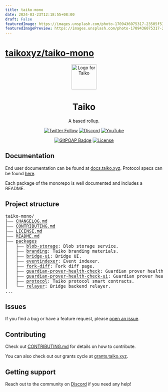 ```yaml
---
title: taiko-mono
date: 2024-03-23T12:18:55+08:00
draft: False
featuredImage: https://images.unsplash.com/photo-1709436075317-23505f51bcb2?ixid=M3w0NjAwMjJ8MHwxfHJhbmRvbXx8fHx8fHx8fDE3MTExNjczNzZ8&ixlib=rb-4.0.3
featuredImagePreview: https://images.unsplash.com/photo-1709436075317-23505f51bcb2?ixid=M3w0NjAwMjJ8MHwxfHJhbmRvbXx8fHx8fHx8fDE3MTExNjczNzZ8&ixlib=rb-4.0.3
---
```


# [taikoxyz/taiko-mono](https://github.com/taikoxyz/taiko-mono)

<p align="center">
  <img src="./packages/branding/RGB SVG (For Digital Use)/Taiko Icon/taiko-icon-blk.svg" width="80" alt="Logo for Taiko" />
</p>

<h1 align="center">
  Taiko
</h1>

<p align="center">
  A based rollup.
</p>

<div align="center">

[![Twitter Follow](https://img.shields.io/twitter/follow/taikoxyz?style=social)](https://twitter.com/taikoxyz)
[![Discord](https://img.shields.io/discord/984015101017346058?color=%235865F2&label=Discord&logo=discord&logoColor=%23fff)](https://discord.gg/taikoxyz)
[![YouTube](https://img.shields.io/youtube/channel/subscribers/UCxd_ARE9LtAEdnRQA6g1TaQ)](https://www.youtube.com/@taikoxyz)

[![GitPOAP Badge](https://public-api.gitpoap.io/v1/repo/taikoxyz/taiko-mono/badge)](https://www.gitpoap.io/gh/taikoxyz/taiko-mono)
[![License](https://img.shields.io/github/license/taikoxyz/taiko-mono)](https://github.com/taikoxyz/taiko-mono/blob/main/LICENSE.md)

</div>

## Documentation

End user documentation can be found at [docs.taiko.xyz](https://docs.taiko.xyz). Protocol specs can be found [here](./packages/protocol/docs/README.md).

Each package of the monorepo is well documented and includes a README.

## Project structure

<pre>
taiko-mono/
├── <a href="./CHANGELOG.md">CHANGELOG.md</a>
├── <a href="./CONTRIBUTING.md">CONTRIBUTING.md</a>
├── <a href="./LICENSE.md">LICENSE.md</a>
├── <a href="./README.md">README.md</a>
├── <a href="./packages">packages</a>
│   ├── <a href="./packages/blobstorage">blob-storage</a>: Blob storage service.
│   ├── <a href="./packages/branding">branding</a>: Taiko branding materials.
│   ├── <a href="./packages/bridge-ui">bridge-ui</a>: Bridge UI.
│   ├── <a href="./packages/eventindexer">eventindexer</a>: Event indexer.
│   ├── <a href="./packages/fork-diff">fork-diff</a>: Fork diff page.
│   ├── <a href="./packages/guardian-prover-health-check">guardian-prover-health-check</a>: Guardian prover health check service.
│   ├── <a href="./packages/guardian-prover-health-check-ui">guardian-prover-health-check-ui</a>: Guardian prover health check UI.
│   ├── <a href="./packages/protocol">protocol</a>: Taiko protocol smart contracts.
│   └── <a href="./packages/relayer">relayer</a>: Bridge backend relayer.
...
</pre>

## Issues

If you find a bug or have a feature request, please [open an issue](https://github.com/taikoxyz/taiko-mono/issues/new/choose).

## Contributing

Check out [CONTRIBUTING.md](./CONTRIBUTING.md) for details on how to contribute.

You can also check out our grants cycle at [grants.taiko.xyz](https://grants.taiko.xyz).

## Getting support

Reach out to the community on [Discord](https://discord.gg/taikoxyz) if you need any help!
